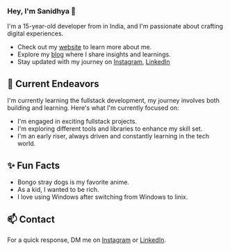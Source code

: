 ### Hey, I'm Sanidhya 👋 

I'm a 15-year-old developer from in India, and I'm passionate about crafting digital experiences. 

- Check out my [website](https://www.google.com) to learn more about me.
- Explore my [blog](https://google.com) where I share insights and learnings.
- Stay updated with my journey on [Instagram](https://www.instagram.com/its_sanichaudhary), [LinkedIn](https://www.linkedin.com/) 

## 🔭 Current Endeavors 

I'm currently learning the fullstack development, my journey involves both building and learning. Here's what I'm currently focused on:

- I'm engaged in exciting fullstack projects.
- I'm exploring different tools and libraries to enhance my skill set.
- I'm an early riser, always driven and constantly learning in the tech world.

## ✨ Fun Facts 

- Bongo stray dogs is my favorite anime.
- As a kid, I wanted to be rich.
- I love using Windows after switching from Windows to linix.

## 📫 Contact

 For a quick response, DM me on [Instagram](https://www.instagram.com/its_sanichaudhary/) or [LinkedIn](https://www.linkedin.com/). 
 

